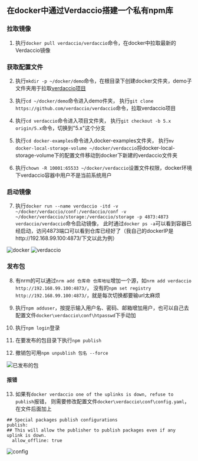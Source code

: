 ## 在docker中通过Verdaccio搭建一个私有npm库


### 拉取镜像

1. 执行`docker pull verdaccio/verdaccio`命令，在docker中拉取最新的Verdaccio镜像

### 获取配置文件

2. 执行`mkdir -p ~/docker/demo`命令，在根目录下创建docker文件夹，demo子文件夹用于拉取[verdaccio项目](https://github.com/verdaccio/verdaccio)

3. 执行`cd ~/docker/demo`命令进入demo件夹，
执行`git clone https://github.com/verdaccio/verdaccio`命令，拉取verdaccio项目

4. 执行`cd verdaccio`命令进入项目文件夹，
执行`git checkout -b 5.x origin/5.x`命令，切换到"5.x"这个分支

5. 执行`cd docker-examples`命令进入docker-examples文件夹，
执行`mv docker-local-storage-volume ~/docker/verdaccio`将docker-local-storage-volume下的配置文件移动到docker下新建的verdaccio文件夹

6. 执行`chown -R 10001:65533 ~/docker/verdaccio`设置文件权限，docker环境下verdaccio容器中用户不是当前系统用户

### 启动镜像

7. 执行`docker run --name verdaccio -itd -v ~/docker/verdaccio/conf:/verdaccio/conf -v ~/docker/verdaccio/storage:/verdaccio/storage -p 4873:4873 verdaccio/verdaccio`命令启动镜像，
此时通过`docker ps -a`可以看到容器已经启动，访问4873端口可以看到仓库已经好了（我自己的dockerIP是http://192.168.99.100:4873/下文以此为例）

<img :src="$withBase('/imgs/else/docker_verdaccio/docker.png')" alt="docker">

<img :src="$withBase('/imgs/else/docker_verdaccio/verdaccio.png')" alt="verdaccio">

### 发布包

8. 有nrm的可以通过`nrm add 仓库命 仓库地址`增加一个源，如`nrm add verdaccio http://192.168.99.100:4873/`，
没有的`npm set registry http://192.168.99.100:4873/`，就是每次切换都要输url太麻烦

9. 执行`npm adduser`，按提示输入用户名、密码、邮箱增加用户，也可以自己去配置文件`docker\verdaccio\conf\htpasswd`下手动加

10. 执行`npm login`登录

11. 在要发布的包目录下执行`npm publish`

12. 撤销包可用`npm unpublish 包名 --force`

<img :src="$withBase('/imgs/else/docker_verdaccio/npm.png')" alt="已发布的包">

#### 报错

13. 如果有`docker verdaccio one of the uplinks is down, refuse to publish`报错，
则需要修改配置文件`docker\verdaccio\conf\config.yaml`，在文件后面加上

```
## Special packages publish configurations
publish:
## This will allow the publisher to publish packages even if any uplink is down.
  allow_offline: true
```
<img :src="$withBase('/imgs/else/docker_verdaccio/config.png')" alt="config">
